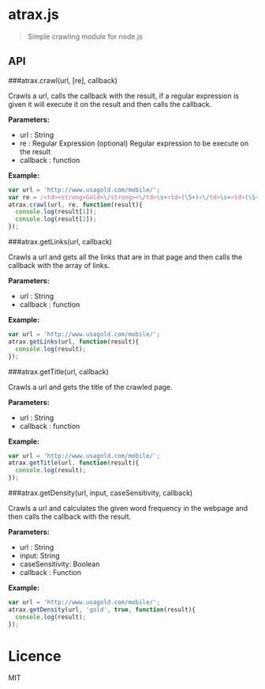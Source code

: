 # atrax.js

> Simple crawling module for node.js


## API

###atrax.crawl(url, [re], callback)

Crawls a url, calls the callback with the result, if a regular expression is given it will execute it on the result and then calls the callback.


**Parameters:**
 - url : String
 - re : Regular Expression (optional)
   Regular expression to be execute on the result
 - callback : function

**Example:**
```javascript
var url = 'http://www.usagold.com/mobile/';
var re = /<td><strong>Gold<\/strong><\/td>\s+<td>(\S+)<\/td>\s+<td>(\S+)<\/td>/;
atrax.crawl(url, re, function(result){
  console.log(result[1]);
  console.log(result[2]);
});
````

###atrax.getLinks(url, callback)

Crawls a url and gets all the links that are in that page and then calls the callback with the array of links.


**Parameters:**
 - url : String
 - callback : function

**Example:**
```javascript
var url = 'http://www.usagold.com/mobile/';
atrax.getLinks(url, function(result){
  console.log(result);
});
````

###atrax.getTitle(url, callback)

Crawls a url and gets the title of the crawled page.


**Parameters:**
 - url : String
 - callback : function

**Example:**
```javascript
var url = 'http://www.usagold.com/mobile/';
atrax.getTitle(url, function(result){
  console.log(result);
});
````

###atrax.getDensity(url, input, caseSensitivity, callback)

Crawls a url and calculates the given word frequency in the webpage and then calls the callback with the result.


**Parameters:**
 - url : String
 - input: String
 - caseSensitivity: Boolean
 - callback : Function

**Example:**
```javascript
var url = 'http://www.usagold.com/mobile/';
atrax.getDensity(url, 'gold', true, function(result){
  console.log(result);
});
````


Licence
==========
MIT
